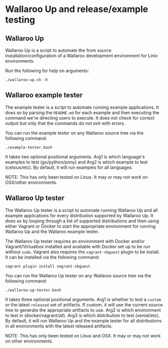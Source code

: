# Wallaroo Up and release/example testing

## Wallaroo Up

Wallaroo Up is a script to automate the from source installation/configuration of a Wallaroo development environment for Linix environments.

Run the following for help on arguments:

```
./wallaroo-up.sh -h
```

## Wallaroo example tester

The example tester is a script to automate running example applications. It does so by parsing the `README.md` for each example and then executing the command we're directing users to execute. It does not check for correct output but only that the commands do not exit with errors.

You can run the example tester on any Wallaroo source tree via the following command:

```
./example-tester.bash
```

It takes two optional positional arguments. Arg1 is which language's examples to test (go/python/pony) and Arg2 is which example to test (celsius/etc). By default, it will run examples for all languages.

NOTE: This has only been tested on Linux. It may or may not work on OSX/other environments.

## Wallaroo Up tester

The Wallaroo Up tester is a script to automate running Wallaroo Up and all example applications for every distribution supported by Wallaroo Up. It does so by looping through a list of supported distributions and then using either Vagrant or Docker to start the appropriate environment for running Wallaroo Up and the Wallaroo example tester.

The Wallaroo Up tester requires an environment with Docker and/or Vagrant/Virtualbox installed and available with Docker set up to be run without `sudo`. Vagrant also requires the `vagrant-vbguest` plugin to be install. It can be installed via the following command:

```
vagrant plugin install vagrant-vbguest
```

You can run the Wallaroo Up tester on any Wallaroo source tree via the following command:

```
./wallaroo-up-tester.bash
```

It takes three optional positional arguments. Arg1 is whether to test a `custom` or the latest `released` set of artifacts. If custom, it will use the current source tree to generate the appropriate artifacts to use. Arg2 is which environment to test in (docker/vagrant/all). Arg3 is which distribution to test (xenial/etc). By default, it will run Wallaroo Up and the example tester for all distributions in all environments with the latest released artifacts.

NOTE: This has only been tested on Linux and OSX. It may or may not work on other environments.
